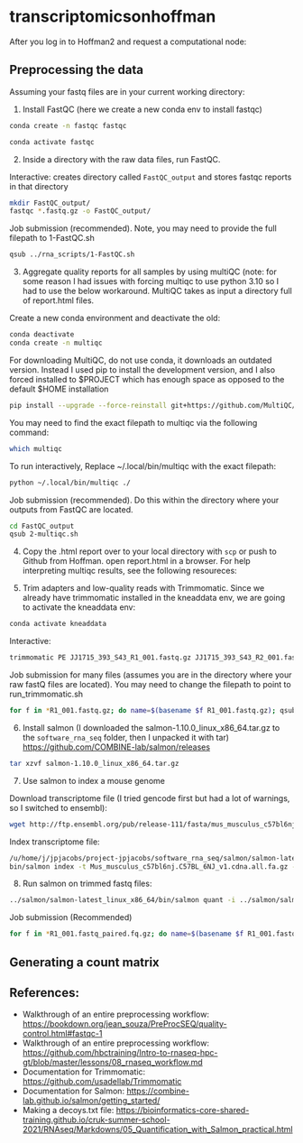 # transcriptomicsonhoffman

After you log in to Hoffman2 and request a computational node: 

## Preprocessing the data 

Assuming your fastq files are in your current working directory:

1. Install FastQC (here we create a new conda env to install fastqc)
```bash
conda create -n fastqc fastqc
```

```bash
conda activate fastqc
```

2. Inside a directory with the raw data files, run FastQC. 

Interactive: creates directory called `FastQC_output` and stores fastqc reports in that directory
```bash
mkdir FastQC_output/
fastqc *.fastq.gz -o FastQC_output/
```

Job submission (recommended). Note, you may need to provide the full filepath to 1-FastQC.sh
```bash
qsub ../rna_scripts/1-FastQC.sh
```


3. Aggregate quality reports for all samples by using multiQC (note: for some reason I had issues with forcing multiqc to use python 3.10 so I had to use the below workaround. MultiQC takes as input a directory full of report.html files.

Create a new conda environment and deactivate the old: 
```bash
conda deactivate
conda create -n multiqc
```

For downloading MultiQC, do not use conda, it downloads an outdated version. Instead I used pip to install the development version, and I also forced installed to $PROJECT which has enough space as opposed to the default $HOME installation

```bash
pip install --upgrade --force-reinstall git+https://github.com/MultiQC/MultiQC.git -t /u/project/jpjacobs/jpjacobs/rna_seq/
```
You may need to find the exact filepath to multiqc via the following command:
```bash
which multiqc
```
To run interactively, Replace ~/.local/bin/multiqc with the exact filepath:
```bash
python ~/.local/bin/multiqc ./
``` 
Job submission (recommended). Do this within the directory where your outputs from FastQC are located.
```bash
cd FastQC_output
qsub 2-multiqc.sh
```

4. Copy the .html report over to your local directory with `scp` or push to Github from Hoffman. open report.html in a browser. For help interpreting multiqc results, see the following resoureces:

5. Trim adapters and low-quality reads with Trimmomatic. Since we already have trimmomatic installed in the kneaddata env, we are going to activate the kneaddata env:
```bash
conda activate kneaddata
```
Interactive:
```bash
trimmomatic PE JJ1715_393_S43_R1_001.fastq.gz JJ1715_393_S43_R2_001.fastq.gz output_forward_paired.fq.gz output_forward_unpaired.fq.gz output_reverse_paired.fq.gz output_reverse_unpaired.fq.gz ILLUMINACLIP:/u/home/j/jpjacobs/project-jpjacobs/software_rna_seq/Trimmomatic/trimmomatic-0.39/adapters/TruSeq3-PE.fa:2:30:10:2:True LEADING:3 TRAILING:3 MINLEN:36
```
Job submission for many files (assumes you are in the directory where your raw fastQ files are located). You may need to change the filepath to point to run_trimmomatic.sh
```bash
for f in *R1_001.fastq.gz; do name=$(basename $f R1_001.fastq.gz); qsub ../../../software_rna_seq/rna_scripts/3-trimmomatic.sh ${name}R1_001.fastq.gz ${name}R2_001.fastq.gz; done
```

6. Install salmon (I downloaded the salmon-1.10.0_linux_x86_64.tar.gz to the `software_rna_seq` folder, then I unpacked it with tar)
https://github.com/COMBINE-lab/salmon/releases
```bash
tar xzvf salmon-1.10.0_linux_x86_64.tar.gz
```

7. Use salmon to index a mouse genome

Download transcriptome file (I tried gencode first but had a lot of warnings, so I switched to ensembl): 
```bash
wget http://ftp.ensembl.org/pub/release-111/fasta/mus_musculus_c57bl6nj/cdna/Mus_musculus_c57bl6nj.C57BL_6NJ_v1.cdna.all.fa.gz

```
Index transcriptome file: 
```bash
/u/home/j/jpjacobs/project-jpjacobs/software_rna_seq/salmon/salmon-latest_linux_x86_64
bin/salmon index -t Mus_musculus_c57bl6nj.C57BL_6NJ_v1.cdna.all.fa.gz -i Mus_musculus_c57bl6nj_index -p 8

```

8. Run salmon on trimmed fastq files: 
```bash
../salmon/salmon-latest_linux_x86_64/bin/salmon quant -i ../salmon/salmon-latest_linux_x86_64/Mus_musculus_c57bl6nj_index -l A -1 output_JJ1715_393_S43_R1_001.fastq_paired.fq.gz -2 output_JJ1715_393_S43_R2_001.fastq_paired.fq.gz -p 8 --gcBias --validateMappings -o JJ1715_393_quant
```

Job submission (Recommended)
```bash
for f in *R1_001.fastq_paired.fq.gz; do name=$(basename $f R1_001.fastq_paired.fq.gz); qsub ../rna_scripts/salmon.sh ${name}R1_001.fastq_paired.fq.gz ${name}R2_001.fastq_paired.fq.gz; done
```



## Generating a count matrix 



## References: 
- Walkthrough of an entire preprocessing workflow: https://bookdown.org/jean_souza/PreProcSEQ/quality-control.html#fastqc-1 
- Walkthrough of an entire preprocessing workflow: https://github.com/hbctraining/Intro-to-rnaseq-hpc-gt/blob/master/lessons/08_rnaseq_workflow.md
- Documentation for Trimmomatic: https://github.com/usadellab/Trimmomatic 
- Documentation for Salmon: https://combine-lab.github.io/salmon/getting_started/
- Making a decoys.txt file: https://bioinformatics-core-shared-training.github.io/cruk-summer-school-2021/RNAseq/Markdowns/05_Quantification_with_Salmon_practical.html
